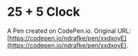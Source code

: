 # 25 + 5 Clock

A Pen created on CodePen.io. Original URL: [https://codepen.io/ndrafke/pen/xxdxoyE](https://codepen.io/ndrafke/pen/xxdxoyE).


